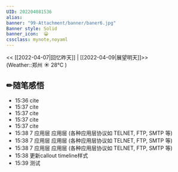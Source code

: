 ```yaml
---
UID: 202204081536 
alias:
banner: "99-Attachment/banner/baner6.jpg"
Banner style: Solid
banner_icon:  😀
cssclass: mynote,noyaml
---
```


<< [[2022-04-07|回忆昨天]] | [[2022-04-09|展望明天]]>>　　　　(Weather::郑州 ☀️   28°C
)

## ✏随笔感悟


- 15:36 cite
- 15:37 cite
- 15:37 cite
- 15:37 cite
- 15:37 cite
- 15:38     <tr>
        <td>7</td>
        <td>应用层</td>
        <td rowspan="3">应用层 (各种应用层协议如 TELNET, FTP, SMTP 等)</td>
    </tr>
- 15:38     <tr>
        <td>7</td>
        <td>应用层</td>
        <td rowspan="3">应用层 (各种应用层协议如 TELNET, FTP, SMTP 等)</td>
    </tr>
- 15:38     <tr>
        <td>7</td>
        <td>应用层</td>
        <td rowspan="3">应用层 (各种应用层协议如 TELNET, FTP, SMTP 等)</td>
    </tr>
- 15:38 更新callout timeline样式
- 15:39 测试